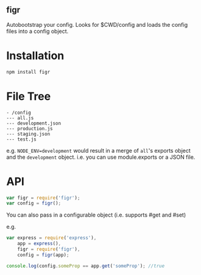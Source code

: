 ## figr

Autobootstrap your config.  Looks for $CWD/config and loads the config files into a config object.

# Installation

```bash
npm install figr
```

# File Tree

```
- /config
--- all.js
--- development.json
--- production.js
--- staging.json
--- test.js
```

e.g. ```NODE_ENV=development``` would result in a merge of ```all```'s exports object and the ```development``` object.
i.e. you can use module.exports or a JSON file.

# API

```javascript
var figr = require('figr');
var config = figr();
```

You can also pass in a configurable object (i.e. supports #get and #set)

e.g.

```javascript
var express = require('express'),
    app = express(),
    figr = require('figr'),
    config = figr(app);

console.log(config.someProp == app.get('someProp'); //true
```
